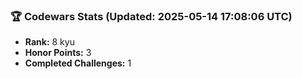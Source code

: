 ### 🏆 Codewars Stats (Updated: 2025-05-14 17:08:06 UTC)

- **Rank:** 8 kyu
- **Honor Points:** 3
- **Completed Challenges:** 1
